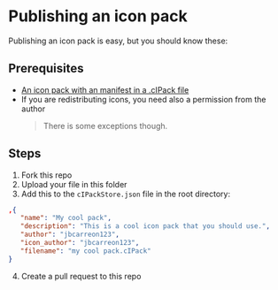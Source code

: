 # Publishing an icon pack

Publishing an icon pack is easy, but you should know these:

## Prerequisites
* [An icon pack with an manifest in a .cIPack file](https://github.com/customIcon/customIcons/wiki/Working-with-Icon-Packs-and-cIPackStore)
* If you are redistributing icons, you need also a permission from the author 
   > There is some exceptions though.

## Steps
1. Fork this repo
2. Upload your file in this folder
3. Add this to the `cIPackStore.json` file in the root directory:
```json
,{
   "name": "My cool pack",
   "description": "This is a cool icon pack that you should use.",
   "author": "jbcarreon123",
   "icon_author": "jbcarreon123",
   "filename": "my cool pack.cIPack"
}
```
4. Create a pull request to this repo
